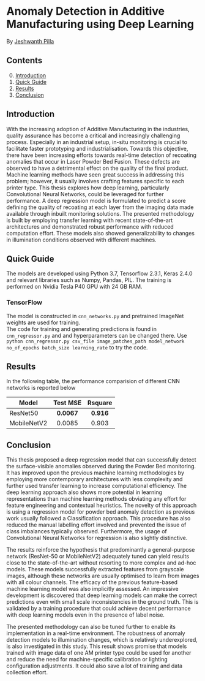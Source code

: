 # Anomaly Detection in Additive Manufacturing using Deep Learning

By [Jeshwanth Pilla](https://www.linkedin.com/in/jeshwanth-p/)

## Contents
0. [Introduction](#introduction)
0. [Quick Guide](#quick-guide)
0. [Results](#results)
0. [Conclusion](#conclusion)


## Introduction 

With the increasing adoption of Additive Manufacturing in the industries, quality assurance has become a critical and increasingly challenging process. Especially in an industrial setup, in-situ monitoring is crucial to facilitate faster prototyping and industrialisation. Towards this objective, there have been increasing efforts towards real-time detection of recoating anomalies that occur in Laser Powder Bed Fusion. These defects are observed to have a detrimental effect on the quality of the final product. Machine learning methods have seen great success in addressing this problem; however, it usually involves crafting features specific to each printer type. This thesis explores how deep learning, particularly Convolutional Neural Networks, could be leveraged for further performance. A deep regression model is formulated to predict a score defining the quality of recoating at each layer from the imaging data made available through inbuilt monitoring solutions. The presented methodology is built by employing transfer learning with recent state-of-the-art architectures and demonstrated robust performance with reduced computation effort. These models also showed generalizability to changes in illumination conditions observed with different machines.

## Quick Guide

The models are developed using Python 3.7, Tensorflow 2.3.1, Keras 2.4.0 and relevant libraries such as Numpy, Pandas, PIL. The training is performed on Nvidia Tesla P40 GPU
with 24 GB RAM.

### TensorFlow
The model is constructed in ```cnn_networks.py``` and pretrained ImageNet weights are used for training.<br />
The code for training  and generating predictions is found in ```cnn_regressor.py``` and and hyperparameters can be changed there. Use ```python cnn_regressor.py csv_file image_patches_path model_network no_of_epochs batch_size learning_rate``` to try the code.<br />

## Results

In the following table, the performance comparision of different CNN networks is reported below

| Model     |  Test MSE  |  Rsquare  | 
|-----------------------------|:-----:|:-----:|
| ResNet50		| **0.0067** | **0.916** | 
| MobileNetV2	| 0.0085| 0.903 | 

## Conclusion

This thesis proposed a deep regression model that can successfully detect the surface-visible anomalies observed during the Powder Bed monitoring. It has improved upon the previous machine learning methodologies by employing more contemporary architectures with less complexity and further used transfer learning to increase computational efficiency. The deep learning approach also shows more potential in learning representations than machine learning methods obviating any effort for feature engineering and contextual heuristics. The novelty of this approach is using a regression model for powder bed anomaly detection as previous work usually followed a Classification approach. 
This procedure has also reduced the manual labelling effort involved and prevented the issue of class imbalances typically observed. Furthermore, the usage of Convolutional Neural Networks for regression is also slightly distinctive.

The results reinforce the hypothesis that predominantly a general-purpose network (ResNet-50 or MobileNetV2) adequately tuned can yield results close to the state-of-the-art without resorting to more complex and ad-hoc models. These models successfully extracted features from grayscale images, although these networks are usually optimised to learn from images with all colour channels. The efficacy of the previous feature-based machine learning model was also implicitly assessed. An impressive development is discovered that deep learning models can make the correct predictions even with small scale inconsistencies in the ground truth. This is validated by a training procedure that could achieve decent performance with deep learning models even in the presence of label noise.

The presented methodology can also be tuned further to enable its implementation in a real-time environment. The robustness of anomaly detection models to illumination changes,
which is relatively underexplored, is also investigated in this study. This result shows promise that models trained with image data of one AM printer type could be used for another and reduce the need for machine-specific calibration or lighting configuration adjustments. It could also save a lot of training and data collection effort.
